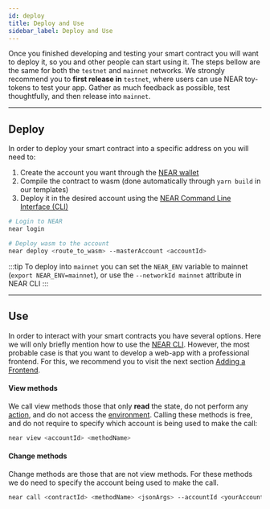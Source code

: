 ```yaml
---
id: deploy
title: Deploy and Use
sidebar_label: Deploy and Use
---
```

Once you finished developing and testing your smart contract you will want to deploy it, so you and other people can start using it. The steps bellow are the same for both the `testnet` and `mainnet` networks. We strongly recommend you to **first release in** `testnet`, where users can use NEAR toy-tokens to test your app. Gather as much feedback as possible, test thoughtfully, and then release into `mainnet`.

---

## Deploy
In order to deploy your smart contract into a specific address on you will need to:

1. Create the account you want through the [NEAR wallet](https://wallet.testnet.near.org)
2. Compile the contract to wasm (done automatically through `yarn build` in our templates)
3. Deploy it in the desired account using the [NEAR Command Line Interface (CLI)](/concepts/tools/near-cli)

```bash
# Login to NEAR
near login

# Deploy wasm to the account
near deploy <route_to_wasm> --masterAccount <accountId>
```

:::tip
To deploy into `mainnet` you can set the `NEAR_ENV` variable to mainnet (`export NEAR_ENV=mainnet`), or use the `--networkId mainnet` attribute in NEAR CLI
:::

---

## Use
In order to interact with your smart contracts you have several options. Here we will only briefly mention how to use the [NEAR CLI](/concepts/tools/near-cli). However, the most probable case is that you want to develop a web-app with a professional frontend. For this, we recommend you to visit the next section [Adding a Frontend](./frontend.md).

#### View methods
We call view methods those that only **read** the state, do not perform any [action](contracts/actions.md), and do not access the [environment](contracts/environment/environment.md). Calling these methods is free, and do not require to specify which account is being used to make the call:

```bash
near view <accountId> <methodName>
```

#### Change methods
Change methods are those that are not view methods. For these methods we do need to specify the account being used to make the call.

```bash
near call <contractId> <methodName> <jsonArgs> --accountId <yourAccount> [--attachDeposit <amount>] [--gas <GAS>]
```